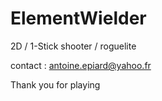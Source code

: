 # ElementWielder

2D / 1-Stick shooter / roguelite

contact : antoine.epiard@yahoo.fr

Thank you for playing
